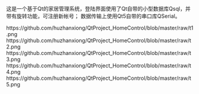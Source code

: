 这是一个基于Qt的家居管理系统，登陆界面使用了Qt自带的小型数据库Qsql，并带有旋转功能，可注册新帐号；
数据传输上使用Qt5自带的串口库QSerial。

<!image>https://github.com/huzhanxiong/QtProject_HomeControl/blob/master/raw/t1.png
<!image>https://github.com/huzhanxiong/QtProject_HomeControl/blob/master/raw/t2.png
<!image>https://github.com/huzhanxiong/QtProject_HomeControl/blob/master/raw/t3.png
<!image>https://github.com/huzhanxiong/QtProject_HomeControl/blob/master/raw/t4.png
<!image>https://github.com/huzhanxiong/QtProject_HomeControl/blob/master/raw/t5.png

